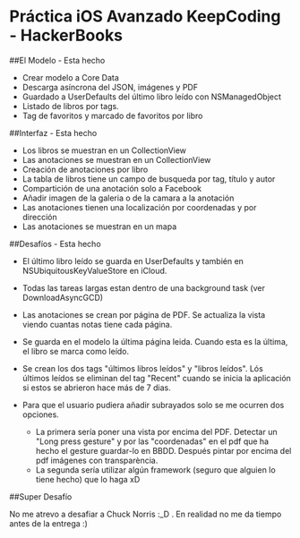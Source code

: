 # Práctica iOS Avanzado KeepCoding - HackerBooks

##El Modelo - Esta hecho

- Crear modelo a Core Data
- Descarga asíncrona del JSON, imágenes y PDF
- Guardado a UserDefaults del último libro leído con NSManagedObject
- Listado de libros por tags. 
- Tag de favoritos y marcado de favoritos por libro

##Interfaz - Esta hecho

- Los libros se muestran en un CollectionView
- Las anotaciones se muestran en un CollectionView
- Creación de anotaciones por libro
- La tabla de libros tiene un campo de busqueda por tag, título y autor
- Compartición de una anotación solo a Facebook
- Añadir imagen de la galeria o de la camara a la anotación
- Las anotaciones tienen una localización por coordenadas y por dirección
- Las anotaciones se muestran en un mapa

##Desafíos - Esta hecho

- El último libro leído se guarda en UserDefaults y también en NSUbiquitousKeyValueStore en iCloud. 
- Todas las tareas largas estan dentro de una background task (ver DownloadAsyncGCD)
- Las anotaciones se crean por página de PDF. Se actualiza la vista viendo cuantas notas tiene cada página.
- Se guarda en el modelo la última página leida. Cuando esta es la última, el libro se marca como leído.
- Se crean los dos tags "últimos libros leídos" y "libros leídos". Lós últimos leídos se eliminan del tag "Recent" cuando se inicia la aplicación si estos se abrieron hace más de 7 dias.

- Para que el usuario pudiera añadir subrayados solo se me ocurren dos opciones. 
    - La primera sería poner una vista por encima del PDF. Detectar un "Long press gesture" y por las "coordenadas" en el pdf que ha hecho el gesture guardar-lo en BBDD. Después pintar por encima del pdf imágenes con transparència.
    - La segunda sería utilizar algún framework (seguro que alguien lo tiene hecho) que lo haga xD
    
##Super Desafío 

No me atrevo a desafiar a Chuck Norris :_D .
En realidad no me da tiempo antes de la entrega :)